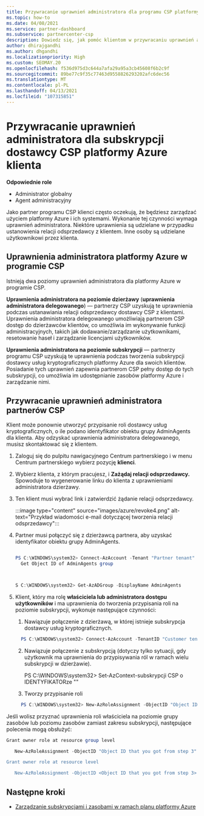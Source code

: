 ```yaml
---
title: Przywracanie uprawnień administratora dla programu CSP platformy Azure
ms.topic: how-to
ms.date: 04/08/2021
ms.service: partner-dashboard
ms.subservice: partnercenter-csp
description: Dowiedz się, jak pomóc klientom w przywracaniu uprawnień administratora partnera, aby partner mógł pomóc w zarządzaniu subskrypcjami CSP dostawcy platformy Azure.
author: dhirajgandhi
ms.author: dhgandhi
ms.localizationpriority: High
ms.custom: SEOMAY.20
ms.openlocfilehash: f536d975d3c644a7afa29a95a3cb45608f6b2c9f
ms.sourcegitcommit: 89be77c9f35c77463d9558826293202afc6dec56
ms.translationtype: MT
ms.contentlocale: pl-PL
ms.lasthandoff: 04/13/2021
ms.locfileid: "107315851"
---
```

# <a name="reinstate-admin-privileges-for-a-customers-azure-csp-subscriptions"></a>Przywracanie uprawnień administratora dla subskrypcji dostawcy CSP platformy Azure klienta  

**Odpowiednie role**

- Administrator globalny
- Agent administracyjny

Jako partner programu CSP klienci często oczekują, że będziesz zarządzać użyciem platformy Azure i ich systemami. Wykonanie tej czynności wymaga uprawnień administratora. Niektóre uprawnienia są udzielane w przypadku ustanowienia relacji odsprzedawcy z klientem. Inne osoby są udzielane użytkownikowi przez klienta.

## <a name="admin-privileges-for-azure-in-csp"></a>Uprawnienia administratora platformy Azure w programie CSP

Istnieją dwa poziomy uprawnień administratora dla platformy Azure w programie CSP.

**Uprawnienia administratora na poziomie dzierżawy** (**uprawnienia administratora delegowanego**) — partnerzy CSP uzyskują te uprawnienia podczas ustanawiania relacji odsprzedawcy dostawcy CSP z klientami. Uprawnienia administratora delegowanego umożliwiają partnerom CSP dostęp do dzierżawców klientów, co umożliwia im wykonywanie funkcji administracyjnych, takich jak dodawanie/zarządzanie użytkownikami, resetowanie haseł i zarządzanie licencjami użytkowników.

**Uprawnienia administratora na poziomie subskrypcji** — partnerzy programu CSP uzyskują te uprawnienia podczas tworzenia subskrypcji dostawcy usług kryptograficznych platformy Azure dla swoich klientów. Posiadanie tych uprawnień zapewnia partnerom CSP pełny dostęp do tych subskrypcji, co umożliwia im udostępnianie zasobów platformy Azure i zarządzanie nimi.

## <a name="reinstate-csp-partners-admin-privileges"></a>Przywracanie uprawnień administratora partnerów CSP

Klient może ponownie utworzyć przypisanie roli dostawcy usług kryptograficznych, o ile podano identyfikator obiektu grupy AdminAgents dla klienta. Aby odzyskać uprawnienia administratora delegowanego, musisz skontaktować się z klientem.

1. Zaloguj się do pulpitu nawigacyjnego Centrum partnerskiego i w menu Centrum partnerskiego wybierz pozycję **klienci**.

2. Wybierz klienta, z którym pracujesz, i **Zażądaj relacji odsprzedawcy.** Spowoduje to wygenerowanie linku do klienta z uprawnieniami administratora dzierżawy.

3. Ten klient musi wybrać link i zatwierdzić żądanie relacji odsprzedawcy.

   :::image type="content" source="images/azure/revoke4.png" alt-text="Przykład wiadomości e-mail dotyczącej tworzenia relacji odsprzedawcy":::

4. Partner musi połączyć się z dzierżawcą partnera, aby uzyskać identyfikator obiektu grupy AdminAgents.

  
    ```powershell

    PS C:\WINDOWS\system32> Connect-AzAccount -Tenant "Partner tenant"
      Get Object ID of AdminAgents group
   
    

   S C:\WINDOWS\system32> Get-AzADGroup -DisplayName AdminAgents
    ```


5. Klient, który ma rolę **właściciela lub administratora dostępu użytkowników** i ma uprawnienia do tworzenia przypisania roli na poziomie subskrypcji, wykonuje następujące czynności:


    1. Nawiązuje połączenie z dzierżawą, w której istnieje subskrypcja dostawcy usług kryptograficznych.
      ```powershell
        PS C:\WINDOWS\system32> Connect-AzAccount -TenantID "Customer tenant"
      ```

    2. Nawiązuje połączenie z subskrypcją (dotyczy tylko sytuacji, gdy użytkownik ma uprawnienia do przypisywania ról w ramach wielu subskrypcji w dzierżawie).
   
         PS C:\WINDOWS\system32> Set-AzContext-subskrypcji CSP o IDENTYFIKATORze ""


    3. Tworzy przypisanie roli
    
    ```powershell
      PS C:\WINDOWS\system32> New-AzRoleAssignment -ObjectID "Object ID of the Admin Agents group- needs to be provided by partner" -RoleDefinitionName "Owner" -Scope "/subscriptions/CSP subscription ID"
    ```


Jeśli wolisz przyznać uprawnienia roli właściciela na poziomie grupy zasobów lub poziomu zasobów zamiast zakresu subskrypcji, następujące polecenia mogą obsłużyć:


```powershell
Grant owner role at resource group level

   New-AzRoleAssignment -ObjectID "Object ID that you got from step 3" -RoleDefinitionName Owner -Scope "/subscriptions/"SubscriptionID of CSP subscription"/resourceGroups/"Resource group name"

Grant owner role at resource level

   New-AzRoleAssignment -ObjectID <Object ID that you got from step 3> -RoleDefinitionName Owner -Scope "Resource URI"
```


## <a name="next-steps"></a>Następne kroki

- [Zarządzanie subskrypcjami i zasobami w ramach planu platformy Azure](azure-plan-manage.md)
